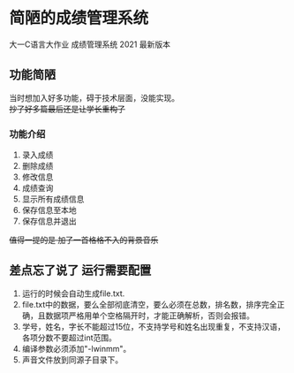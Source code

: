 # 简陋的成绩管理系统

大一C语言大作业 成绩管理系统 2021 最新版本

## 功能简陋

当时想加入好多功能，碍于技术层面，没能实现。  
~~抄了好多篇最后还是让学长重构了~~ 

### 功能介绍

1. 录入成绩
2. 删除成绩
3. 修改信息
4. 成绩查询
5. 显示所有成绩信息
6. 保存信息至本地
7. 保存信息并退出

~~值得一提的是 加了一首格格不入的背景音乐~~

## 差点忘了说了 运行需要配置

1. 运行的时候会自动生成file.txt. 
2. file.txt中的数据，要么全部彻底清空，要么必须在总数，排名数，排序完全正确，且数据项严格用单个空格隔开时，才能正确解析，否则会报错。
3. 学号，姓名，字长不能超过15位，不支持学号和姓名出现重复，不支持汉语，各项分数不要超过int范围。
4. 编译参数必须添加"-lwinmm"。
5. 声音文件放到同源子目录下。
